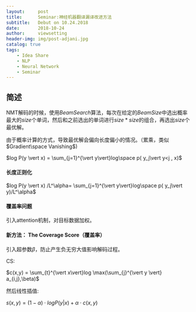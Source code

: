 ```yaml
---
layout:     post
title:      Seminar:神经机器翻译漏译改进方法
subtitle:   Debut on 10.24.2018
date:       2018-10-24
author:     viewsetting
header-img: img/post-adjani.jpg
catalog: true
tags:
    - Idea Share
    - NLP
    - Neural Network
    - Seminar
---
```


## 简述

NMT解码的时候，使用$BeamSearch$算法，每次在给定的$BeamSize$中选出概率最大的$size$个单词，然后和之前选出的单词进行$size*size$的组合，再选出$size$个最优解。

由于概率计算的方式，导致最优解会偏向长度偏小的情况。（累乘，类似$Gradient\space Vanishing$)

$log P(y \vert x) = \sum_{j=1}^{\vert y\vert}log\space p( y_j\vert y<j , x)$ 

#### 长度正则化

$log P(y \vert x) /L^\alpha= \sum_{j=1}^{\vert y\vert}log\space p( y_j\vert y)/L^\alpha$

#### 覆盖率问题

引入attention机制，对目标数据加权。

#### 新方法： The Coverage Score（覆盖率）



引入超参数$\beta$，防止产生负无穷大值影响解码过程。

CS:

$c(x,y) = \sum_{t}^{\vert x\vert}log \max(\sum_{j}^{\vert y \vert} a_{i,j},\beta)$

然后线性插值:

$s(x,y)=(1-\alpha)\cdot  logP(y\vert x) + \alpha \cdot c(x,y)$







